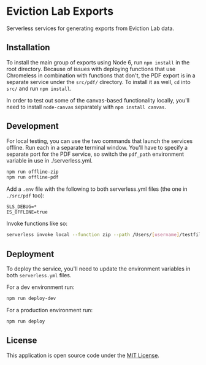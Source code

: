 # Eviction Lab Exports

Serverless services for generating exports from Eviction Lab data.

## Installation

To install the main group of exports using Node 6, run `npm install` in the root directory. Because of issues with deploying functions that use Chromeless in combination with functions that don't, the PDF export is in a separate service under the `src/pdf/` directory. To install it as well, `cd` into `src/` and run `npm install`.

In order to test out some of the canvas-based functionality locally, you'll need to install `node-canvas` separately with `npm install canvas`.

## Development

For local testing, you can use the two commands that launch the services offline. Run each in a separate terminal window. You'll have to specify a separate port for the PDF service, so switch the `pdf_path` environment variable in use in ./serverless.yml.

```bash
npm run offline-zip
npm run offline-pdf
```

Add a `.env` file with the following to both serverless.yml files (the one in `./src/pdf` too):

```
SLS_DEBUG=*
IS_OFFLINE=true
```

Invoke functions like so: 

```bash
serverless invoke local --function zip --path /Users/[username]/testfile/testdata.json
```

## Deployment

To deploy the service, you'll need to update the environment variables in both `serverless.yml` files.

For a dev environment run:

```bash
npm run deploy-dev
```

For a production environment run:

```bash
npm run deploy
```

## License

This application is open source code under the [MIT License](LICENSE).
